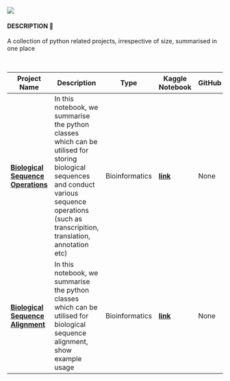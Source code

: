 ![](https://i.imgur.com/7JLI64T.jpg)

#### DESCRIPTION 📒 

A collection of python related projects, irrespective of size, summarised in one place

<br>

|Project Name| Description | Type | Kaggle Notebook | GitHub |
|-|-|-|-|-|
**[Biological Sequence Operations](https://www.kaggle.com/code/shtrausslearning/bio-biological-sequence-operations)** | In this notebook, we summarise the python classes which can be utilised for storing biological sequences and conduct various sequence operations (such as transcripition, translation, annotation etc) | Bioinformatics | **[link](https://www.kaggle.com/code/shtrausslearning/bio-biological-sequence-operations)** | None |
**[Biological Sequence Alignment](https://www.kaggle.com/code/shtrausslearning/bio-biological-sequence-alignment)** | In this notebook, we summarise the python classes which can be utilised for biological sequence alignment, show example usage | Bioinformatics | **[link](https://www.kaggle.com/code/shtrausslearning/bio-biological-sequence-alignment)** | None |


